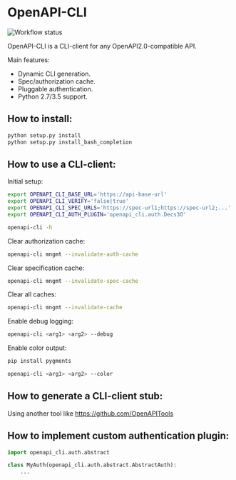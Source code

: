 # OpenAPI-CLI

![Workflow status](https://github.com/sokovnich/OpenAPI-CLI/actions/workflows/main.yml/badge.svg?branch=master)

OpenAPI-CLI is a CLI-client for any OpenAPI2.0-compatible API.

Main features:
* Dynamic CLI generation.
* Spec/authorization cache.
* Pluggable authentication.
* Python 2.7/3.5 support.

## How to install:
```bash
python setup.py install
python setup.py install_bash_completion
```

## How to use a CLI-client:

Initial setup:
```bash
export OPENAPI_CLI_BASE_URL='https://api-base-url'
export OPENAPI_CLI_VERIFY='false|true'
export OPENAPI_CLI_SPEC_URLS='https://spec-url1;https://spec-url2;...'
export OPENAPI_CLI_AUTH_PLUGIN='openapi_cli.auth.Decs3O'

openapi-cli -h
```

Clear authorization cache:
```bash
openapi-cli mngmt --invalidate-auth-cache
```

Clear specification cache:
```bash
openapi-cli mngmt --invalidate-spec-cache
```

Clear all caches:
```bash
openapi-cli mngmt --invalidate-cache
```

Enable debug logging:
```bash
openapi-cli <arg1> <arg2> --debug
```

Enable color output:
```bash
pip install pygments

openapi-cli <arg1> <arg2> --color
```

## How to generate a CLI-client stub:

Using another tool like https://github.com/OpenAPITools

## How to implement custom authentication plugin:

```python
import openapi_cli.auth.abstract

class MyAuth(openapi_cli.auth.abstract.AbstractAuth):
    ...
```
